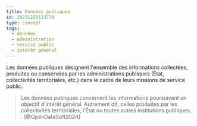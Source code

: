 ```yaml
---
title: Données publiques
id: 20231220123730
type: concept
tags:
  - données
  - administration
  - service public
  - intérêt général
---
```

Les données publiques désignent l'ensemble des informations collectées, produites ou conservées par les administrations publiques (État, collectivités territoriales, etc.) dans le cadre de leurs missions de service public.
> Les données publiques concernent les informations poursuivant un objectif d’intérêt général. Autrement dit, celles produites par les collectivités territoriales, l’État ou toutes autres institutions publiques. . [@OpenDataSoft2024]
